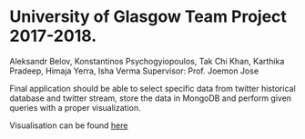 # University of Glasgow Team Project 2017-2018. 
Aleksandr Belov, Konstantinos Psychogyiopoulos, Tak Chi Khan, Karthika Pradeep, Himaja Yerra, Isha Verma
Supervisor: Prof. Joemon Jose

Final application should be able to select specific data from twitter historical database and twitter stream, store the data in MongoDB and perform given queries with a proper visualization.

Visualisation can be found [here](https://alek-beloff.github.io/teamproject/presentation.html)
